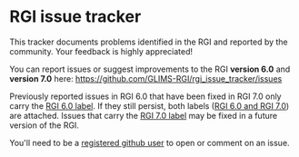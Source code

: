 # RGI issue tracker

This tracker documents problems identified in the RGI and reported by the community. Your feedback is highly appreciated!

You can report issues or suggest improvements to the RGI **version 6.0** and **version 7.0** here:  https://github.com/GLIMS-RGI/rgi_issue_tracker/issues

Previously reported issues in RGI 6.0 that have been fixed in RGI 7.0 only carry the [RGI 6.0 label](https://github.com/GLIMS-RGI/rgi_issue_tracker/issues?q=is%3Aopen+is%3Aissue+label%3A%22RGI+6.0%22). 
If they still persist, both labels ([RGI 6.0 and RGI 7.0](https://github.com/GLIMS-RGI/rgi_issue_tracker/issues?q=is%3Aopen+is%3Aissue+label%3A%22RGI+6.0%22+label%3A%22RGI+7.0%22)) are attached. Issues that carry the [RGI 7.0 label](https://github.com/GLIMS-RGI/rgi_issue_tracker/issues?q=is%3Aopen+is%3Aissue+label%3A%22RGI+7.0%22) may be fixed in a future version of the RGI. 

You'll need to be a [registered github user](https://github.com) to open or comment on an issue.
